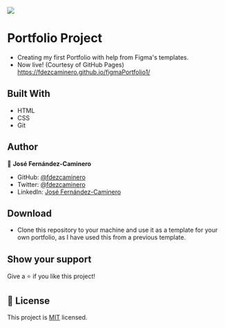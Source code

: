 ![](https://img.shields.io/badge/Microverse-blueviolet)

# Portfolio Project

* Creating my first Portfolio with help from Figma's templates.
* Now live! (Courtesy of GitHub Pages) https://fdezcaminero.github.io/figmaPortfolio1/

## Built With

- HTML
- CSS
- Git


## Author

👤 **José Fernández-Caminero**

- GitHub: [@fdezcaminero](https://github.com/fdezcaminero)
- Twitter: [@fdezcaminero](https://twitter.com/fdezcaminero)
- LinkedIn: [José Fernández-Caminero](https://www.linkedin.com/in/fdezcaminero/)

## Download

- Clone this repository to your machine and use it as a template for your own portfolio, as I have used this from a previous template.

## Show your support

Give a ⭐️ if you like this project!

## 📝 License

This project is [MIT](./MIT.md) licensed.
